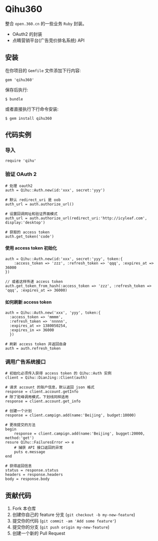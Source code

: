 # Qihu360

整合 `open.360.cn` 的一些业务 `Ruby` 封装。

- OAuth2 的封装
- 点睛营销平台(广告竞价排名系统) API 


## 安装

在你项目的 `Gemfile` 文件添加下行内容:

    gem 'qihu360'

保存后执行:

    $ bundle

或者直接执行下行命令安装:

    $ gem install qihu360


## 代码实例

### 导入

    require 'qihu'

### 验证 OAuth 2

    # 处理 oauth2
    auth = Qihu::Auth.new(id:'xxx', secret:'yyy')
    
    # 默认 redirect_uri 是 oob
    auth_url = auth.authorize_url() 

    # 设置回调网址和验证界面模式 
    auth_url = auth.authorize_url(redirect_uri:'http://icyleaf.com', display:'desktop')

    # 获取的 access token
    auth.get_token('code')


#### 使用 access token 初始化
  
    auth = Qihu::Auth.new(id:'xxx', secret:'yyy', token:{
        :access_token => 'zzz', :refresh_token => 'qqq', :expires_at => 36000
    })

    // 或者这样传递 access token
    auth.get_token_from_hash(:access_token => 'zzz', :refresh_token => 'qqq', :expires_at => 36000)

#### 如何刷新 access token

    auth = Qihu::Auth.new('xxx', 'yyy', token:{
      :access_token => 'mmmm',
      :refresh_token => 'nnnnn',
      :expires_at => 1380050254,
      :expires_in => 36000
      })

    # 刷新 access token 并返回自身
    auth = auth.refresh_token


### 调用广告系统接口

    # 初始化必须传入获得 access token 的 Qihu::Auth 实例
    client = Qihu::DianJing::Client(auth)

    # 请求 account 的账户信息，默认返回 json 格式
    response = client.account.getInfo 
    # 除了驼峰调用模式，下划线同样适用
    response = client.account.get_info
    
    # 创建一个计划
    response = client.campign.add(name:'Beijing', budget:10000)
    
    # 更改提交的方法
    begin
        response = client.campign.add(name:'Beijing', bugget:20000, method:'get')
    resure Qihu::FailuresError => e
        # 捕获 API 接口返回的异常
        puts e.message
    end

    # 获得返回信息
    status = response.status
    headers = response.headers
    body = response.body
    



## 贡献代码

1. Fork 本仓库
2. 创建你自己的 feature 分支 (`git checkout -b my-new-feature`)
3. 提交你的代码 (`git commit -am 'Add some feature'`)
4. 提交你的分支 (`git push origin my-new-feature`)
5. 创建一个新的 Pull Request
